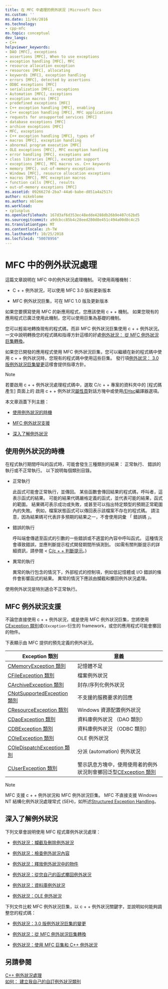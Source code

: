 ```yaml
---
title: 在 MFC 中處理的例外狀況 |Microsoft Docs
ms.custom: ''
ms.date: 11/04/2016
ms.technology:
- cpp-mfc
ms.topic: conceptual
dev_langs:
- C++
helpviewer_keywords:
- DAO [MFC], exceptions
- assertions [MFC], When to use exceptions
- exception handling [MFC], MFC
- resource allocation exception
- resources [MFC], allocating
- keywords [MFC], exception handling
- errors [MFC], detected by assertions
- ODBC exceptions [MFC]
- serialization [MFC], exceptions
- Automation [MFC], exceptions
- exception macros [MFC]
- predefined exceptions [MFC]
- C++ exception handling [MFC], enabling
- C++ exception handling [MFC], MFC applications
- requests for unsupported services [MFC]
- database exceptions [MFC]
- archive exceptions [MFC]
- MFC, exceptions
- C++ exception handling [MFC], types of
- macros [MFC], exception handling
- abnormal program execution [MFC]
- OLE exceptions [MFC], MFC exception handling
- error handling [MFC], exceptions and
- class libraries [MFC], exception support
- exceptions [MFC], MFC macros vs. C++ keywords
- memory [MFC], out-of-memory exceptions
- Windows [MFC], resource allocation exceptions
- macros [MFC], MFC exception macros
- function calls [MFC], results
- out-of-memory exceptions [MFC]
ms.assetid: 0926627d-2ba7-44a6-babe-d851a4a2517c
author: mikeblome
ms.author: mblome
ms.workload:
- cplusplus
ms.openlocfilehash: 167d3af6d353ec48edde4288db26b9e407c62bd5
ms.sourcegitcommit: a9dcbcc85b4c28eed280d8e451c494a00d8c4c25
ms.translationtype: MT
ms.contentlocale: zh-TW
ms.lasthandoff: 10/25/2018
ms.locfileid: "50078956"
---
```

# <a name="exception-handling-in-mfc"></a>MFC 中的例外狀況處理

這篇文章說明在 MFC 中的例外狀況處理機制。 可使用兩種機制：

- C + + 例外狀況，可以使用 MFC 3.0 版和更新版本

- MFC 例外狀況巨集，可在 MFC 1.0 版及更新版本

如果您要撰寫使用 MFC 的新應用程式，您應該使用 c + + 機制。 如果您現有的應用程式已廣泛使用此機制，您可以使用巨集為基礎的機制。

您可以輕易地轉換現有的程式碼，而非 MFC 例外狀況巨集使用 c + + 例外狀況。 一文中說明轉換您的程式碼和指導方針這樣的好處[例外狀況： 從 MFC 例外狀況巨集轉換](../mfc/exceptions-converting-from-mfc-exception-macros.md)。

如果您已開發的應用程式使用 MFC 例外狀況巨集，您可以繼續在新的程式碼中使用 c + + 例外狀況時，您現有的程式碼中使用這些巨集。 發行項[例外狀況： 3.0 版例外狀況巨集變更](../mfc/exceptions-changes-to-exception-macros-in-version-3-0.md)這樣會提供指導方針。

> [!NOTE]
>  若要啟用 c + + 例外狀況處理程式碼中，選取 C/c + + 專案的資料夾中的 [程式碼產生] 頁面上的 啟用 c + + 例外狀況[屬性頁](../ide/property-pages-visual-cpp.md)對話方塊中或使用[/EHsc](../build/reference/eh-exception-handling-model.md)編譯器選項。

本文章涵蓋下列主題：

- [使用例外狀況的時機](#_core_when_to_use_exceptions)

- [MFC 例外狀況支援](#_core_mfc_exception_support)

- [深入了解例外狀況](#_core_further_reading_about_exceptions)

##  <a name="_core_when_to_use_exceptions"></a> 使用例外狀況的時機

在程式執行期間呼叫的函式時，可能會發生三種類別的結果： 正常執行、 錯誤的執行或不正常執行。 以下說明每個類別目錄。

- 正常執行

   此函式可能會正常執行，並傳回。 某些函數會傳回結果的程式碼，呼叫者，這表示函式的結果。 可能的結果代碼嚴格定義的函式，並代表可能的結果，函式的範圍。 結果碼可表示成功或失敗，或甚至可以指出特定類型的預期正常範圍內的失敗。 例如，檔案狀態函式可以傳回表示該檔案不存在的程式碼。 請注意，因為結果碼可代表許多預期的結果之一，不會使用詞彙 「 錯誤碼 」。

- 錯誤的執行

   呼叫端會傳遞至函式的引數的一些錯誤或不適當的內容中呼叫函式。 這種情況會導致錯誤，並應判斷提示程式開發期間所偵測到。 (如需有關判斷提示的詳細資訊，請參閱 < [C/c + + 判斷提示](/visualstudio/debugger/c-cpp-assertions)。)

- 異常的執行

   異常的執行包含的情況下，外部程式的控制項，例如低記憶體或 I/O 錯誤的條件會影響函式的結果。 異常的情況下應該由攔截和擲回例外狀況處理。

使用例外狀況是特別適合不正常執行。

##  <a name="_core_mfc_exception_support"></a> MFC 例外狀況支援

不論您直接使用 c + + 例外狀況，或是使用 MFC 例外狀況巨集，您將使用[CException 類別](../mfc/reference/cexception-class.md)或`CException`-衍生的 framework，或您的應用程式可能會擲回的物件。

下表顯示由 MFC 提供的預先定義的例外狀況。

|Exception 類別|意義|
|---------------------|-------------|
|[CMemoryException 類別](../mfc/reference/cmemoryexception-class.md)|記憶體不足|
|[CFileException 類別](../mfc/reference/cfileexception-class.md)|檔案例外狀況|
|[CArchiveException 類別](../mfc/reference/carchiveexception-class.md)|封存/序列化例外狀況|
|[CNotSupportedException 類別](../mfc/reference/cnotsupportedexception-class.md)|不支援的服務要求的回應|
|[CResourceException 類別](../mfc/reference/cresourceexception-class.md)|Windows 資源配置例外狀況|
|[CDaoException 類別](../mfc/reference/cdaoexception-class.md)|資料庫例外狀況 （DAO 類別）|
|[CDBException 類別](../mfc/reference/cdbexception-class.md)|資料庫例外狀況 （ODBC 類別）|
|[COleException 類別](../mfc/reference/coleexception-class.md)|OLE 例外狀況|
|[COleDispatchException 類別](../mfc/reference/coledispatchexception-class.md)|分派 (automation) 例外狀況|
|[CUserException 類別](../mfc/reference/cuserexception-class.md)|警示訊息方塊中，使用使用者的例外狀況則會擲回泛型[CException 類別](../mfc/reference/cexception-class.md)|

> [!NOTE]
>  MFC 支援 c + + 例外狀況和 MFC 例外狀況巨集。 MFC 不直接支援 Windows NT 結構化例外狀況處理常式 (SEH)，如所述[Structured Exception Handling](https://msdn.microsoft.com/library/windows/desktop/ms680657)。

##  <a name="_core_further_reading_about_exceptions"></a> 深入了解例外狀況

下列文章會說明使用 MFC 程式庫例外狀況處理：

- [例外狀況：攔截及刪除例外狀況](../mfc/exceptions-catching-and-deleting-exceptions.md)

- [例外狀況：檢查例外狀況內容](../mfc/exceptions-examining-exception-contents.md)

- [例外狀況：釋放例外狀況中的物件](../mfc/exceptions-freeing-objects-in-exceptions.md)

- [例外狀況：從您自己的函式擲回例外狀況](../mfc/exceptions-throwing-exceptions-from-your-own-functions.md)

- [例外狀況：資料庫例外狀況](../mfc/exceptions-database-exceptions.md)

- [例外狀況：OLE 例外狀況](../mfc/exceptions-ole-exceptions.md)

下列文件比較 MFC 例外狀況巨集，以 c + + 例外狀況關鍵字，並說明如何能夠調整您的程式碼：

- [例外狀況：3.0 版例外狀況巨集的變更](../mfc/exceptions-changes-to-exception-macros-in-version-3-0.md)

- [例外狀況：從 MFC 例外狀況巨集轉換](../mfc/exceptions-converting-from-mfc-exception-macros.md)

- [例外狀況：使用 MFC 巨集和 C++ 例外狀況](../mfc/exceptions-using-mfc-macros-and-cpp-exceptions.md)

## <a name="see-also"></a>另請參閱

[C++ 例外狀況處理](../cpp/cpp-exception-handling.md)<br/>
[如何： 建立我自己的自訂例外狀況類別](http://go.microsoft.com/fwlink/p/?linkid=128045)

